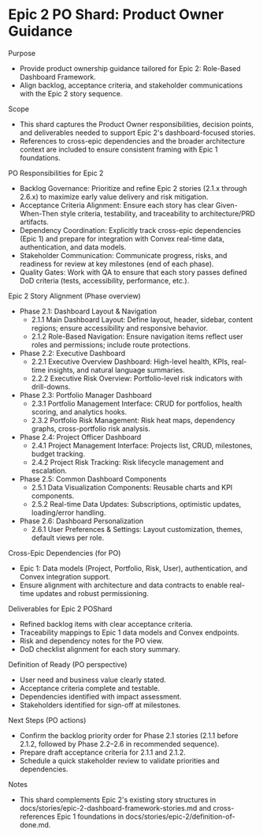 # Epic 2 PO Shard: Product Owner Guidance

Purpose
- Provide product ownership guidance tailored for Epic 2: Role-Based Dashboard Framework.
- Align backlog, acceptance criteria, and stakeholder communications with the Epic 2 story sequence.

Scope
- This shard captures the Product Owner responsibilities, decision points, and deliverables needed to support Epic 2's dashboard-focused stories.
- References to cross-epic dependencies and the broader architecture context are included to ensure consistent framing with Epic 1 foundations.

PO Responsibilities for Epic 2
- Backlog Governance: Prioritize and refine Epic 2 stories (2.1.x through 2.6.x) to maximize early value delivery and risk mitigation.
- Acceptance Criteria Alignment: Ensure each story has clear Given-When-Then style criteria, testability, and traceability to architecture/PRD artifacts.
- Dependency Coordination: Explicitly track cross-epic dependencies (Epic 1) and prepare for integration with Convex real-time data, authentication, and data models.
- Stakeholder Communication: Communicate progress, risks, and readiness for review at key milestones (end of each phase).
- Quality Gates: Work with QA to ensure that each story passes defined DoD criteria (tests, accessibility, performance, etc.).

Epic 2 Story Alignment (Phase overview)
- Phase 2.1: Dashboard Layout & Navigation
  - 2.1.1 Main Dashboard Layout: Define layout, header, sidebar, content regions; ensure accessibility and responsive behavior.
  - 2.1.2 Role-Based Navigation: Ensure navigation items reflect user roles and permissions; include route protections.
- Phase 2.2: Executive Dashboard
  - 2.2.1 Executive Overview Dashboard: High-level health, KPIs, real-time insights, and natural language summaries.
  - 2.2.2 Executive Risk Overview: Portfolio-level risk indicators with drill-downs.
- Phase 2.3: Portfolio Manager Dashboard
  - 2.3.1 Portfolio Management Interface: CRUD for portfolios, health scoring, and analytics hooks.
  - 2.3.2 Portfolio Risk Management: Risk heat maps, dependency graphs, cross-portfolio risk analysis.
- Phase 2.4: Project Officer Dashboard
  - 2.4.1 Project Management Interface: Projects list, CRUD, milestones, budget tracking.
  - 2.4.2 Project Risk Tracking: Risk lifecycle management and escalation.
- Phase 2.5: Common Dashboard Components
  - 2.5.1 Data Visualization Components: Reusable charts and KPI components.
  - 2.5.2 Real-time Data Updates: Subscriptions, optimistic updates, loading/error handling.
- Phase 2.6: Dashboard Personalization
  - 2.6.1 User Preferences & Settings: Layout customization, themes, default views per role.

Cross-Epic Dependencies (for PO)
- Epic 1: Data models (Project, Portfolio, Risk, User), authentication, and Convex integration support.
- Ensure alignment with architecture and data contracts to enable real-time updates and robust permissioning.

Deliverables for Epic 2 POShard
- Refined backlog items with clear acceptance criteria.
- Traceability mappings to Epic 1 data models and Convex endpoints.
- Risk and dependency notes for the PO view.
- DoD checklist alignment for each story summary.

Definition of Ready (PO perspective)
- User need and business value clearly stated.
- Acceptance criteria complete and testable.
- Dependencies identified with impact assessment.
- Stakeholders identified for sign-off at milestones.

Next Steps (PO actions)
- Confirm the backlog priority order for Phase 2.1 stories (2.1.1 before 2.1.2, followed by Phase 2.2–2.6 in recommended sequence).
- Prepare draft acceptance criteria for 2.1.1 and 2.1.2.
- Schedule a quick stakeholder review to validate priorities and dependencies.

Notes
- This shard complements Epic 2's existing story structures in docs/stories/epic-2-dashboard-framework-stories.md and cross-references Epic 1 foundations in docs/stories/epic-2/definition-of-done.md.
